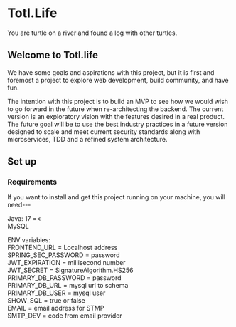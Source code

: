 # Totl.Life

You are turtle on a river and found a log with other turtles.

## Welcome to Totl.life

We have some goals and aspirations with this project, but it is first and foremost a project to explore web development, build community, and have fun.

The intention with this project is to build an MVP to see how we would wish to go forward in the future when re-architecting the backend. The current version is an exploratory vision with the features desired in a real product. The future goal will be to use the best industry practices in a future version designed to scale and meet current security standards along with microservices, TDD and a refined system architecture.

## Set up

<h3>Requirements</h3>

If you want to install and get this project running on your machine, you will need---

Java: 17 =<<br/>
MySQL

ENV variables:<br/>
FRONTEND_URL = Localhost address <br/>
SPRING_SEC_PASSWORD = password<br/>
JWT_EXPIRATION = millisecond number<br/>
JWT_SECRET = SignatureAlgorithm.HS256<br/>
PRIMARY_DB_PASSWORD = password<br/>
PRIMARY_DB_URL = mysql url to schema<br/>
PRIMARY_DB_USER = mysql user<br/>
SHOW_SQL = true or false<br/>
EMAIL = email address for STMP<br/>
SMTP_DEV = code from email provider<br/>
